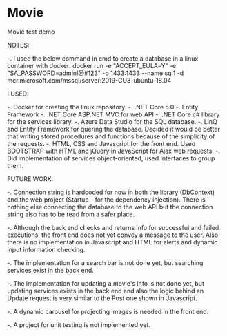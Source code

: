# Movie
Movie test demo

NOTES:

-. I used the below command in cmd to create a database in a linux container with docker: 
  docker run -e "ACCEPT_EULA=Y" -e "SA_PASSWORD=admin!@#123" -p 1433:1433 --name sql1 -d mcr.microsoft.com/mssql/server:2019-CU3-ubuntu-18.04

I USED:

-. Docker for creating the linux repository.
-. .NET Core 5.0
-. Entity Framework
-. .NET Core ASP.NET MVC for web API
-. .NET Core c# library for the services library.
-. Azure Data Studio for the SQL database.
-. LinQ and Entity Framework for quering the database. Decided it would be better that writing stored procedures and functions because of the simplicity of the requests.
-. HTML, CSS and Javascript for the front end. Used BOOTSTRAP with HTML and jQuery in JavaScript for Ajax web requests.
-. Did implementation of services object-oriented, used Interfaces to group them.

FUTURE WORK:

-. Connection string is hardcoded for now in both the library (DbContext) and the web project (Startup - for the dependency injection). There is nothing else connecting the       database to the web API but the connection string also has to be read from a safer place.

-. Although the back end checks and returns info for successful and failed executions, the front end does not yet convey a message to the user. Also there is no implementation in Javascript and HTML for alerts and dynamic input information checking.

-. The implementation for a search bar is not done yet, but searching services exist in the back end.

-. The implementation for updating a movie's info is not done yet, but updating services exists in the back end and also the logic behind an Update request is very similar to the Post one shown in Javascript.

-. A dynamic carousel for projecting images is needed in the front end.

-. A project for unit testing is not implemented yet.
